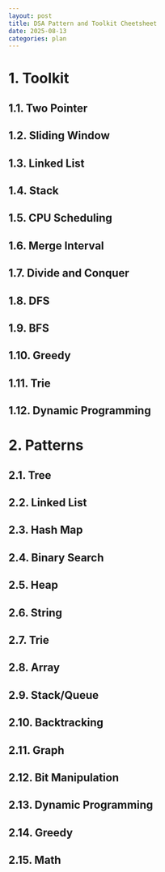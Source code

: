 ```yaml
---
layout: post
title: DSA Pattern and Toolkit Cheetsheet
date: 2025-08-13
categories: plan
---
```


# 1. Toolkit

## 1.1. Two Pointer

## 1.2. Sliding Window

## 1.3. Linked List

## 1.4. Stack

## 1.5. CPU Scheduling

## 1.6. Merge Interval

## 1.7. Divide and Conquer

## 1.8. DFS

## 1.9. BFS

## 1.10. Greedy

## 1.11. Trie

## 1.12. Dynamic Programming

# 2. Patterns

## 2.1. Tree

## 2.2. Linked List

## 2.3. Hash Map

## 2.4. Binary Search

## 2.5. Heap

## 2.6. String

## 2.7. Trie

## 2.8. Array

## 2.9. Stack/Queue

## 2.10. Backtracking

## 2.11. Graph

## 2.12. Bit Manipulation

## 2.13. Dynamic Programming

## 2.14. Greedy

## 2.15. Math
